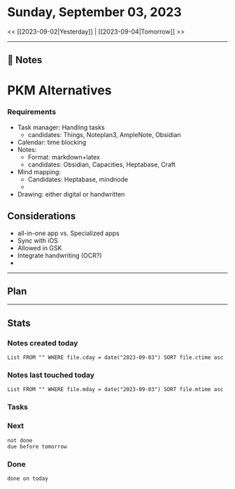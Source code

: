 


# Sunday, September 03, 2023

<< [[2023-09-02|Yesterday]] | [[2023-09-04|Tomorrow]] >>

---

## 📝 Notes

# PKM Alternatives
### Requirements
- Task manager: Handling tasks
	- candidates: Things, Noteplan3, AmpleNote, Obsidian
- Calendar: time blocking
- Notes: 
	- Format: markdown+latex
	- candidates: Obsidian, Capacities, Heptabase, Craft
- Mind mapping:
	- Candidates: Heptabase, mindnode
	- 
- Drawing: either digital or handwritten
## Considerations
- all-in-one app vs. Specialized apps
- Sync with iOS
- Allowed in GSK
- Integrate handwriting (OCR?)
- 



---

## Plan


---
## Stats
### Notes created today
```dataview
List FROM "" WHERE file.cday = date("2023-09-03") SORT file.ctime asc
```

### Notes last touched today
```dataview
List FROM "" WHERE file.mday = date("2023-09-03") SORT file.mtime asc
```



### Tasks

### Next

```tasks
not done 
due before tomorrow
```

### Done

```tasks
done on today
```
